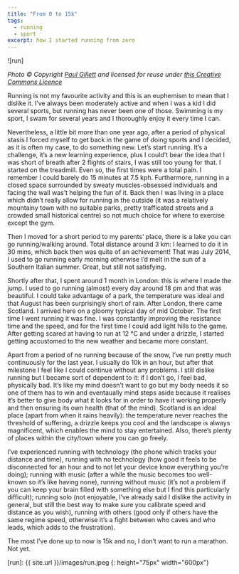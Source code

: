 ```yaml
---
title: "From 0 to 15k"
tags:
  - running
  - sport
excerpt: how I started running from zero
---
```

 
![run] 

*Photo © Copyright [Paul Gillett](http://www.geograph.org.uk/profile/36675) and 
licensed for reuse under [this Creative Commons Licence](http://creativecommons.org/licenses/by-sa/2.0/)*

Running is not my favourite activity and this is an euphemism to mean that I dislike it. I’ve always been moderately active and when I was a kid I did several sports, but running has never been one of those. Swimming is my sport, I swam for several years and I thoroughly enjoy it every time I can.

Nevertheless, a little bit more than one year ago, after a period of physical stasis I forced myself to get back in the game of doing sports and I decided, as it is often my case, to do something new. Let’s start running. It’s a challenge, it’s a new learning experience, plus I could’t bear the idea that I was short of breath after 2 flights of stairs, I was still too young for that.
I started on the treadmill. Even so, the first times were a total pain. I remember I could barely do 15 minutes at 7.5 kph. Furthermore, running in a closed space surrounded by sweaty muscles-obsessed individuals and facing the wall was’t helping the fun of it. Back then I was living in a place which didn’t really allow for running in the outside (it was a relatively mountainy town with no suitable parks, pretty trafficated streets and a crowded small historical centre) so not much choice for where to exercise except the gym.

Then I moved for a short period to my parents’ place, there is a lake you can go running/walking around. Total distance around 3 km: I learned to do it in 30 mins, which back then was quite of an achievement! That was July 2014, I used to go running early morning otherwise I’d melt in the sun of a Southern Italian summer. Great, but still not satisfying.

Shortly after that, I spent around 1 month in London: this is where I made the jump. I used to go running (almost) every day around 18 pm and that was beautiful. I could take advantage of a park, the temperature was ideal and that August has been surprisingly short of rain. After London, there came Scotland. I arrived here on a gloomy typical day of mid October. The first time I went running it was fine. I was constantly improving the resistance time and the speed, and for the first time I could add light hills to the game. After getting scared at having to run at 12 °C and under a drizzle, I started getting accustomed to the new weather and became more constant.

Apart from a period of no running because of the snow, I’ve run pretty much continuously for the last year. I usually do 10k in an hour, but after that milestone I feel like I could continue without any problems. I still dislike running but I became sort of dependent to it: if I don’t go, I feel bad, physically bad. It’s like my mind doesn’t want to go but my body needs it so one of them has to win and eventaually mind steps aside because it realises it’s better to give body what it looks for in order to have it working properly and then ensuring its own health (that of the mind). Scotland is an ideal place (apart from when it rains heavily): the temperature never reaches the threshold of suffering, a drizzle keeps you cool and the landscape is always magnificent, which enables the mind to stay entertained. Also, there’s plenty of places within the city/town where you can go freely.

I’ve experienced running with technology (the phone which tracks your distance and time), running with no technology (how good it feels to be disconnected for an hour and to not let your device know everything you’re doing); running with music (after a while the music becomes too well-known so it’s like having none), running without music (it’s not a problem if you can keep your brain filled with something else but I find this particularly difficult); running solo (not enjoyable, I’ve already said I dislike the activity in general, but still the best way to make sure you calibrate speed and distance as you wish), running with others (good only if others have the same regime speed, otherwise it’s a fight between who caves and who leads, which adds to the frustration).

The most I’ve done up to now is 15k and no, I don’t want to run a marathon. Not yet.

[run]: {{ site.url }}/images/run.jpeg
{: height="75px" width="600px"}
